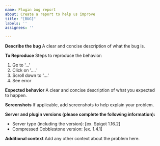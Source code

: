 ```yaml
---
name: Plugin bug report
about: Create a report to help us improve
title: "[BUG]"
labels: ''
assignees: ''

---
```


**Describe the bug**
A clear and concise description of what the bug is.

**To Reproduce**
Steps to reproduce the behavior:
1. Go to '...'
2. Click on '....'
3. Scroll down to '....'
4. See error

**Expected behavior**
A clear and concise description of what you expected to happen.

**Screenshots**
If applicable, add screenshots to help explain your problem.

**Server and plugin versions (please complete the following information):**
 - Server type (including the version): [ex. Spigot 1.16.2]
 - Compressed Cobblestone version: [ex. 1.4.1]

**Additional context**
Add any other context about the problem here.
